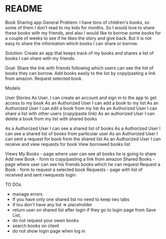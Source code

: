 # README
Book Sharing app
General
Problem: I have tons of children's books, so some of them I don’t read to my kids for months. So I would love to share these books with my friends, and also I would like to borrow some books for a couple of weeks to see if he likes the story and give back. But it is not easy to share the information which books I can share or borrow.

Solution: Create an app that keeps track of my books and shares a list of books I can share with my friends.

Goal:  Share the link with friends following which users can see the list of books they can borrow. Add books easily to the list by copy/pasting a link from amazon. Request selected book.

Models

User Stories
As User, I can create an account and sign in to the app to get access to my book
As an Authorized User I can add a book to my list
As an Authorized User I can edit a book from my list
As an Authorized User I can share a list with other users (copy/paste link)
As an authorized User I can delete a book from my list with shared books

As a Authorized User I can see a shared list of books
As a Authorized User I can see a shared list of books from particular user
As an Authorized User I can sent a request for book from the shared list
As an Authorized User I can receive and view requests for book 
View borrowed books list

Views
My Books - page where user can see all books he is going to share
	Add new Book  - form to copy/pasting a link from amazon
Shared Books - page where user can see his friends books which he can request
	Request a Book - form to request a selected book
Requests  - page with list of received and sent rwequests
login  


TO DOs
- manage errors
- If you have only one shared list no need to keep two tabs
- if tou don't have any list => placeholder
- return user on shared list after login if they go to login page from Save List, 
- do not request your owen books
- search books on client
- do not show login page when log in